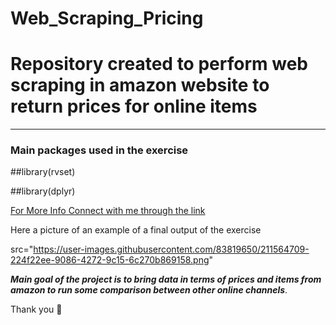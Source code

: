 # Web_Scraping_Pricing

# Repository created to perform web scraping in amazon website to return prices for online items

***

### Main packages used in the exercise

##library(rvset) 

##library(dplyr) 


[For More Info Connect with me through the link](https://www.linkedin.com/in/thales-prado-024558139/)

Here a picture of an example of a final output of the exercise

src="https://user-images.githubusercontent.com/83819650/211564709-224f22ee-9086-4272-9c15-6c270b869158.png"


***Main goal of the project is to bring data in terms of prices and items from amazon to run some comparison between other online channels***.


Thank you 🙏
